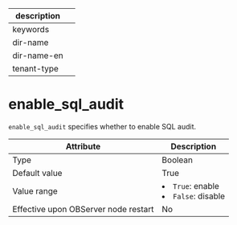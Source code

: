 |description||
|---|---|
|keywords||
|dir-name||
|dir-name-en||
|tenant-type||

enable_sql_audit
=====================================

`enable_sql_audit` specifies whether to enable SQL audit.


| **Attribute** | **Description** |
|------------------|---------------------------------------------------------------------------------------------------------------|
| Type | Boolean |
| Default value | True |
| Value range | <li> `True`: enable   <li> `False`: disable |
| Effective upon OBServer node restart | No |


